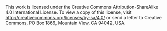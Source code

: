 This work is licensed under the Creative Commons Attribution-ShareAlike 4.0 International License. 
To view a copy of this license, visit http://creativecommons.org/licenses/by-sa/4.0/ or send a letter to 
Creative Commons, PO Box 1866, Mountain View, CA 94042, USA.
